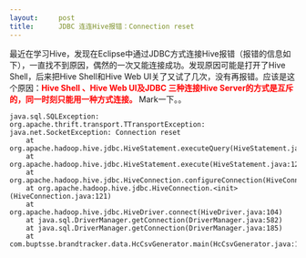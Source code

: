```yaml
---
layout:     post
title:      JDBC 连连Hive报错：Connection reset
---
```

<div id="article_content" class="article_content clearfix csdn-tracking-statistics" data-pid="blog" data-mod="popu_307" data-dsm="post">
								            <link rel="stylesheet" href="https://csdnimg.cn/release/phoenix/template/css/ck_htmledit_views-f76675cdea.css">
						<div class="htmledit_views" id="content_views">
                
<p><span style="font-size:14px;">最近在学习Hive，发现在Eclipse中通过JDBC方式连接Hive报错（报错的信息如下），一直找不到原因，偶然的一次又能连接成功。发现原因可能是打开了Hive Shell，后来把Hive Shell和Hive Web UI关了又试了几次，没有再报错</span><span style="font-size:14px;">。</span><span style="font-size:14px;">应该是这个原因：<span style="color:#ff0000;"><strong>Hive
 Shell 、Hive Web UI及JDBC 三种连接Hive Server的方式是互斥的，同一时刻只能用一种方式连接。 </strong></span>Mark一下。。</span></p>
<p><span style="font-size:14px;"></span></p>
<pre><code class="language-plain">java.sql.SQLException: org.apache.thrift.transport.TTransportException: java.net.SocketException: Connection reset
	at org.apache.hadoop.hive.jdbc.HiveStatement.executeQuery(HiveStatement.java:191)
	at org.apache.hadoop.hive.jdbc.HiveStatement.execute(HiveStatement.java:127)
	at org.apache.hadoop.hive.jdbc.HiveConnection.configureConnection(HiveConnection.java:126)
	at org.apache.hadoop.hive.jdbc.HiveConnection.&lt;init&gt;(HiveConnection.java:121)
	at org.apache.hadoop.hive.jdbc.HiveDriver.connect(HiveDriver.java:104)
	at java.sql.DriverManager.getConnection(DriverManager.java:582)
	at java.sql.DriverManager.getConnection(DriverManager.java:185)
	at com.buptsse.brandtracker.data.HcCsvGenerator.main(HcCsvGenerator.java:175)</code></pre><br><br><span style="font-size:14px;"></span>
            </div>
                </div>